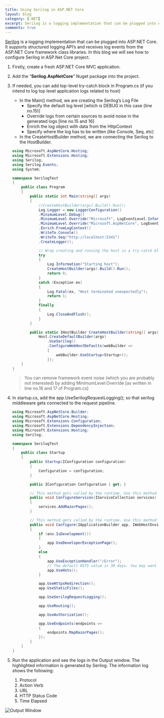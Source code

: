 ```yaml
---
title: Using Serilog in ASP.NET Core
layout: blog
category: [.NET]
excerpt: Serilog is a logging implementation that can be plugged into ASP.NET Core. It supports structured logging API’s and receives log events from the ASP.NET Core framework class libraries. In this blog we will see how to configure Serilog in ASP.Net Core project.
comments: true
---
```


[Serilog](https://serilog.net/) is a logging implementation that can be plugged into ASP.NET Core. It supports structured logging API’s and receives log events from the ASP.NET Core framework class libraries. In this blog we will see how to configure Serilog in ASP.Net Core project.

1. Firstly, create a fresh ASP.NET Core MVC application.
2. Add the “**Serilog.AspNetCore**” Nuget package into the project.
3. If needed, you can add top-level try-catch block in Program.cs (if you intend to log top level application logs related to host)

   - In the Main() method, we are creating the Serilog’s Log File
     - Specify the default log level [which is DEBUG in this case (line no.15)]
     - Override logs from certain sources to avoid noise in the generated logs [line no.15 and 16]
     - Enrich the log object with data from the HttpContext
     - Specify where the log has to be written (like Console, Seq, etc)
   - In the CreateHostBuilder method, we are connecting the Serilog to the HostBuilder.

   ```csharp
   using Microsoft.AspNetCore.Hosting;
   using Microsoft.Extensions.Hosting;
   using Serilog;
   using Serilog.Events;
   using System;

   namespace SerilogTest
   {
       public class Program
       {
           public static int Main(string[] args)
           {
               //CreateHostBuilder(args).Build().Run();
               Log.Logger = new LoggerConfiguration()
               .MinimumLevel.Debug()
               .MinimumLevel.Override("Microsoft", LogEventLevel.Information)
               .MinimumLevel.Override("Microsoft.AspNetCore", LogEventLevel.Warning)
               .Enrich.FromLogContext()
               .WriteTo.Console()
               .WriteTo.Seq("http://localhost:5341")
               .CreateLogger();

               // Wrap creating and running the host in a try-catch block
               try
               {
                   Log.Information("Starting host");
                   CreateHostBuilder(args).Build().Run();
                   return 0;
               }
               catch (Exception ex)
               {
                   Log.Fatal(ex, "Host terminated unexpectedly");
                   return 1;
               }
               finally
               {
                   Log.CloseAndFlush();
               }
           }

           public static IHostBuilder CreateHostBuilder(string[] args) =>
               Host.CreateDefaultBuilder(args)
                   .UseSerilog()
                   .ConfigureWebHostDefaults(webBuilder =>
                   {
                       webBuilder.UseStartup<Startup>();
                   });
       }
   }
   ```

   > You can remove framework event noise (which you are probably not interested) by adding MinimumLevel.Override [as written in line no.16 and 17 of Program.cs]

4. In startup.cs, add the app.UseSerilogRequestLogging(); so that serilog middleware gets connected to the request pipeline.

   ```csharp
   using Microsoft.AspNetCore.Builder;
   using Microsoft.AspNetCore.Hosting;
   using Microsoft.Extensions.Configuration;
   using Microsoft.Extensions.DependencyInjection;
   using Microsoft.Extensions.Hosting;
   using Serilog;

   namespace SerilogTest
   {
       public class Startup
       {
           public Startup(IConfiguration configuration)
           {
               Configuration = configuration;
           }

           public IConfiguration Configuration { get; }

           // This method gets called by the runtime. Use this method to add services to the container.
           public void ConfigureServices(IServiceCollection services)
           {
               services.AddRazorPages();
           }

           // This method gets called by the runtime. Use this method to configure the HTTP request pipeline.
           public void Configure(IApplicationBuilder app, IWebHostEnvironment env)
           {
               if (env.IsDevelopment())
               {
                   app.UseDeveloperExceptionPage();
               }
               else
               {
                   app.UseExceptionHandler("/Error");
                   // The default HSTS value is 30 days. You may want to change this for production scenarios, see https://aka.ms/aspnetcore-hsts.
                   app.UseHsts();
               }

               app.UseHttpsRedirection();
               app.UseStaticFiles();

               app.UseSerilogRequestLogging();

               app.UseRouting();

               app.UseAuthorization();

               app.UseEndpoints(endpoints =>
               {
                   endpoints.MapRazorPages();
               });
           }
       }
   }
   ```

5. Run the application and see the logs in the Output window. The highlighted information is generated by Serilog. The information log shows the following:
   1. Protocol
   2. Action Verb
   3. URL
   4. HTTP Status Code
   5. Time Elapsed

![Output Window](https://abhisheksubbusite.s3-ap-southeast-1.amazonaws.com/images/serilog-information.png)
